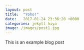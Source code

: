 ```yaml
---
layout: post
title:  "Yoho!"
date:   2017-01-24 23:36:20 +0000
categories: jekyll hiya
image: /images/post1.jpg
---
```

This is an example blog post

